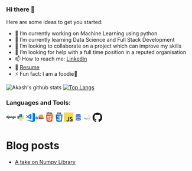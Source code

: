 ### Hi there 👋



Here are some ideas to get you started:

- 🔭 I’m currently working on Machine Learning using python
- 🌱 I’m currently learning Data Science and Full Stack Development
- 👯 I’m looking to collaborate on a project which can improve my skills
- 🤔 I’m looking for help with a full time position in a reputed organisation
- 📫 How to reach me: [Linkedin](https://www.linkedin.com/in/akashc1999/)
- 📄 [Resume](https://drive.google.com/file/d/1m7czLMW8jp-KnvmoJA81JJS3B0qUAyib/view?usp=sharing) 
- ⚡ Fun fact: I am a foodie🤣

![Akash's github stats](https://github-readme-stats.vercel.app/api?username=mystery2828&show_icons=true)
[![Top Langs](https://github-readme-stats.vercel.app/api/top-langs/?username=mystery2828&layout=compact)](https://github.com/mystery2828)

### Languages and Tools:
[<img align='left' alt='Django' width="26px" src="https://raw.githubusercontent.com/github/explore/80688e429a7d4ef2fca1e82350fe8e3517d3494d/topics/django/django.png" />](#)
[<img align='left' alt='Python' width="26px" src="https://raw.githubusercontent.com/github/explore/80688e429a7d4ef2fca1e82350fe8e3517d3494d/topics/python/python.png" />](#)
[<img align="left" alt="Visual Studio Code" width="26px" src="https://raw.githubusercontent.com/github/explore/80688e429a7d4ef2fca1e82350fe8e3517d3494d/topics/visual-studio-code/visual-studio-code.png"/>](#)
[<img align='left' alt='Sckit Learn' width="26px" src="https://raw.githubusercontent.com/github/explore/80688e429a7d4ef2fca1e82350fe8e3517d3494d/topics/scikit-learn/scikit-learn.png"/>](#)
[<img align="left" alt="HTML5" width="26px" src="https://raw.githubusercontent.com/github/explore/80688e429a7d4ef2fca1e82350fe8e3517d3494d/topics/html/html.png"/>](#)
[<img align="left" alt="CSS3" width="26px" src="https://raw.githubusercontent.com/github/explore/80688e429a7d4ef2fca1e82350fe8e3517d3494d/topics/css/css.png"/>](#)
[<img align="left" alt="JavaScript" width="26px" src="https://raw.githubusercontent.com/github/explore/80688e429a7d4ef2fca1e82350fe8e3517d3494d/topics/javascript/javascript.png"/>](#)
[<img align="left" alt="SQL" width="26px" src="https://raw.githubusercontent.com/github/explore/80688e429a7d4ef2fca1e82350fe8e3517d3494d/topics/sql/sql.png" />](#)
[<img align="left" alt="MySQL" width="26px" src="https://raw.githubusercontent.com/github/explore/80688e429a7d4ef2fca1e82350fe8e3517d3494d/topics/mysql/mysql.png" />](#)
[<img align="left" alt="GitHub" width="26px" src="https://raw.githubusercontent.com/github/explore/78df643247d429f6cc873026c0622819ad797942/topics/github/github.png" />](#)
<br>
<br>

# Blog posts
<!-- BLOG-POST-LIST:START -->
- [A take on Numpy Library](https://medium.com/@akashindeekshainiit/exploring-pythons-numpy-package-80afd2359851)
<!-- BLOG-POST-LIST:END -->

<br>
<br>




<!--
**mystery2828/mystery2828** is a ✨ _special_ ✨ repository because its `README.md` (this file) appears on your GitHub profile.

-->
